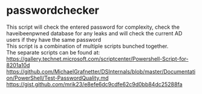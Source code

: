 # passwordchecker
This script will check the entered password for complexity, check the haveibeenpwned database for any leaks and will check the current AD users if they have the same password<br>
This script is a combination of multiple scripts bunched together.<br>
The separate scripts can be found at:<br>
https://gallery.technet.microsoft.com/scriptcenter/Powershell-Script-for-8201a10d<br>
https://github.com/MichaelGrafnetter/DSInternals/blob/master/Documentation/PowerShell/Test-PasswordQuality.md<br>
https://gist.github.com/mrik23/e8efe6dc9cdfe62c9d0bb84dc25288fa
